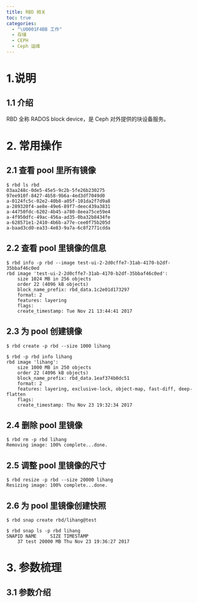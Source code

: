 ```yaml
---
title: RBD 相关
toc: true
categories:
  - "\U0001F4BB 工作"
  - 存储
  - CEPH
  - Ceph 运维
---
```

# 1.说明
## 1.1 介绍
RBD 全称 RADOS block device，是 Ceph 对外提供的块设备服务。

# 2. 常用操作
## 2.1 查看 pool 里所有镜像
```plain
$ rbd ls rbd
03aa248c-0de5-45e5-9c2b-5fe26b230275
97ee910f-8427-4b58-9b6a-4ed3df7049d0
a-0124fc5c-02e2-40b8-a05f-101da2f7d9a8
a-289320f4-ae8e-49e6-89f7-deec439a3831
a-44750fdc-6202-4b45-a780-8eea75ce59e4
a-4f950dfc-49ac-456a-ad35-0ba32b8434fe
a-628571e1-2410-4b6b-a77e-cee0f75b205d
a-baad3cd0-ea33-4e83-9a7a-6c8f2771cdda
```

## 2.2 查看 pool 里镜像的信息
```plain
$ rbd info -p rbd --image test-ui-2-2d0cffe7-31ab-4170-b2df-35bbaf46c0ed
rbd image 'test-ui-2-2d0cffe7-31ab-4170-b2df-35bbaf46c0ed':
    size 1024 MB in 256 objects
    order 22 (4096 kB objects)
    block_name_prefix: rbd_data.1c2e01d173297
    format: 2
    features: layering
    flags:
    create_timestamp: Tue Nov 21 13:44:41 2017
```

## 2.3 为 pool 创建镜像
```plain
$ rbd create -p rbd --size 1000 lihang
 
$ rbd -p rbd info lihang
rbd image 'lihang':
    size 1000 MB in 250 objects
    order 22 (4096 kB objects)
    block_name_prefix: rbd_data.1eaf374b0dc51
    format: 2
    features: layering, exclusive-lock, object-map, fast-diff, deep-flatten
    flags:
    create_timestamp: Thu Nov 23 19:32:34 2017
```

## 2.4 删除 pool 里镜像
```plain
$ rbd rm -p rbd lihang
Removing image: 100% complete...done.
```

## 2.5 调整 pool 里镜像的尺寸
```plain
$ rbd resize -p rbd --size 20000 lihang
Resizing image: 100% complete...done.
```

## 2.6 为 pool 里镜像创建快照
```plain
$ rbd snap create rbd/lihang@test
 
$ rbd snap ls -p rbd lihang
SNAPID NAME     SIZE TIMESTAMP
    37 test 20000 MB Thu Nov 23 19:36:27 2017
```

# 3. 参数梳理
## 3.1 参数介绍
